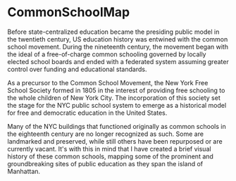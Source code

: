 # CommonSchoolMap

Before state-centralized education became the presiding public model in the twentieth century, US education history was entwined with the common school movement. During the nineteenth century, the movement began with the ideal of a free-of-charge common schooling governed by locally elected school boards and ended with a federated system assuming greater control over funding and educational standards.

As a precursor to the Common School Movement, the New York Free School Society formed in 1805 in the interest of providing free schooling to the whole children of New York City. The incorporation of this society set the stage for the NYC public school system to emerge as a historical model for free and democratic education in the United States.

Many of the NYC buildings that functioned originally as common schools in the eighteenth century are no longer recognized as such. Some are landmarked and preserved, while still others have been repurposed or are currently vacant. It's with this in mind that I have created a brief visual history of these common schools, mapping some of the prominent and groundbreaking sites of public education as they span the island of Manhattan.

